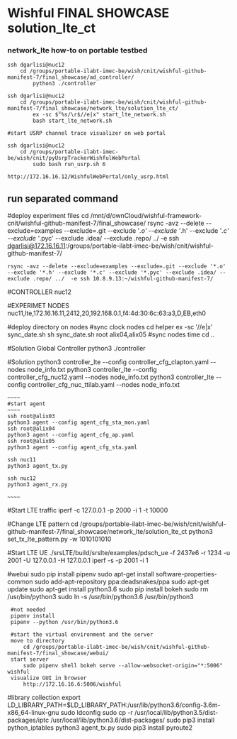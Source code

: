 Wishful FINAL SHOWCASE solution_lte_ct
============================

### network_lte how-to on portable testbed

    ssh dgarlisi@nuc12
        cd /groups/portable-ilabt-imec-be/wish/cnit/wishful-github-manifest-7/final_showcase/ad_controller/
            python3 ./controller

    ssh dgarlisi@nuc12
        cd /groups/portable-ilabt-imec-be/wish/cnit/wishful-github-manifest-7/final_showcase/network_lte/solution_lte_ct/
            ex -sc $"%s/\r$//e|x" start_lte_network.sh
            bash start_lte_network.sh

~~~~
#start USRP channel trace visualizer on web portal
~~~~

    ssh dgarlisi@nuc12
        cd /groups/portable-ilabt-imec-be/wish/cnit/pyUsrpTrackerWishfulWebPortal
            sudo bash run_usrp.sh 6

    http://172.16.16.12/WishfulWebPortal/only_usrp.html


 ## run separated command

 #deploy experiment files
    cd /mnt/d/ownCloud/wishful-framework-cnit/wishful-github-manifest-7/final_showcase/
    rsync -avz --delete --exclude=examples --exclude=.git --exclude '*.o' --exclude '*.h' --exclude '*.c' --exclude '*.pyc' --exclude .idea/ --exclude .repo/ ../  -e ssh dgarlisi@172.16.16.11:/groups/portable-ilabt-imec-be/wish/cnit/wishful-github-manifest-7/

    rsync -avz --delete --exclude=examples --exclude=.git --exclude '*.o' --exclude '*.h' --exclude '*.c' --exclude '*.pyc' --exclude .idea/ --exclude .repo/ ../  -e ssh 10.8.9.13:~/wishful-github-manifest-7/

 #CONTROLLER
    nuc12

 #EXPERIMET NODES
    nuc11,lte,172.16.16.11,2412,20,192.168.0.1,f4:4d:30:6c:63:a3,D,EB,eth0

 #deploy directory on nodes
 #sync clock nodes
    cd helper
     ex -sc $'%s/\r$//e|x' sync_date.sh
     sh sync_date.sh root alix04,alix05  #sync nodes time
     cd ..

 #Solution Global Controller
    python3 ./controller

 #Solution
    python3 controller_lte --config controller_cfg_clapton.yaml --nodes node_info.txt
    python3 controller_lte --config controller_cfg_nuc12.yaml --nodes node_info.txt
    python3 controller_lte --config controller_cfg_nuc_ttilab.yaml --nodes node_info.txt

    ~~~~
    #start agent
    ~~~~
    ssh root@alix03
    python3 agent --config agent_cfg_sta_mon.yaml
    ssh root@alix04
    python3 agent --config agent_cfg_ap.yaml
    ssh root@alix05
    python3 agent --config agent_cfg_sta.yaml
    
    ssh nuc11
    python3 agent_tx.py

    ssh nuc12
    python3 agent_rx.py

    ~~~~

 #Start LTE traffic
    iperf -c 127.0.0.1 -p 2000 -i 1 -t 10000

 #Change LTE pattern
    cd /groups/portable-ilabt-imec-be/wish/cnit/wishful-github-manifest-7/final_showcase/network_lte/solution_lte_ct
    python3 set_tx_lte_pattern.py -w 1010101010
    
 #Start LTE UE 
    ./srsLTE/build/srslte/examples/pdsch_ue -f 2437e6 -r 1234 -u 2001 -U 127.0.0.1 -H 127.0.0.1
    iperf -s -p 2001 -i 1

 #webui
     sudo pip install pipenv
     sudo apt-get install software-properties-common
     sudo add-apt-repository ppa:deadsnakes/ppa
     sudo apt-get update
     sudo apt-get install python3.6
     sudo pip install bokeh
     sudo rm /usr/bin/python3
     sudo ln -s /usr/bin/python3.6 /usr/bin/python3

     
     #not needed
     pipenv install
     pipenv --python /usr/bin/python3.6
     
     #start the virtual environment and the server
     move to directory
         cd /groups/portable-ilabt-imec-be/wish/cnit/wishful-github-manifest-7/final_showcase/webui/
     start server
         sudo pipenv shell bokeh serve --allow-websocket-origin="*:5006" wishful
     visualize GUI in browser
         http://172.16.16.6:5006/wishful
     
  #library collection
    export LD_LIBRARY_PATH=$LD_LIBRARY_PATH:/usr/lib/python3.6/config-3.6m-x86_64-linux-gnu
    sudo ldconfig
    sudo cp -r  /usr/local/lib/python3.5/dist-packages/iptc /usr/local/lib/python3.6/dist-packages/
    sudo pip3 install python_iptables
    python3 agent_tx.py
    sudo pip3 install pyroute2




